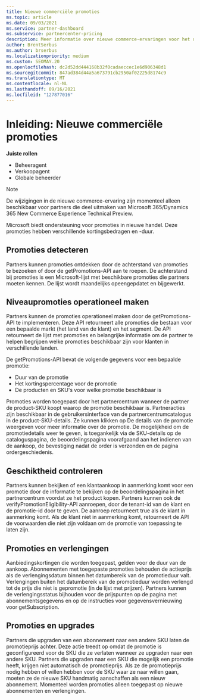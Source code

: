 ```yaml
---
title: Nieuwe commerciële promoties
ms.topic: article
ms.date: 09/03/2021
ms.service: partner-dashboard
ms.subservice: partnercenter-pricing
description: Meer informatie over nieuwe commerce-ervaringen voor het detecteren en kopen van promoties.
author: BrentSerbus
ms.author: brserbus
ms.localizationpriority: medium
ms.custom: SEOMAY.20
ms.openlocfilehash: dc2d52dd444168b32f0cadaeccec1e6d906348d1
ms.sourcegitcommit: 847ad384d44a5a673791cb2950af02225d8174c9
ms.translationtype: MT
ms.contentlocale: nl-NL
ms.lasthandoff: 09/16/2021
ms.locfileid: "127877016"
---
```

# <a name="introduction-new-commerce-promotions"></a>Inleiding: Nieuwe commerciële promoties

**Juiste rollen**

- Beheeragent
- Verkoopagent
- Globale beheerder

> [!Note] 
> De wijzigingen in de nieuwe commerce-ervaring zijn momenteel alleen beschikbaar voor partners die deel uitmaken van Microsoft 365/Dynamics 365 New Commerce Experience Technical Preview.

Microsoft biedt ondersteuning voor promoties in nieuwe handel. Deze promoties hebben verschillende kortingsbedragen en -duur. 

## <a name="discovering-promotions"></a>Promoties detecteren ##

Partners kunnen promoties ontdekken door de achterstand van promoties te bezoeken of door de getPromotions-API aan te roepen. De achterstand bij promoties is een Microsoft-lijst met beschikbare promoties die partners moeten kennen. De lijst wordt maandelijks opeengepdatet en bijgewerkt. 


## <a name="operationalize-promotions"></a>Niveaupromoties operationeel maken ##

Partners kunnen de promoties operationeel maken door de getPromotions-API te implementeren. Deze API retourneert alle promoties die bestaan voor een bepaalde markt (het land van de klant) en het segment. De API retourneert de lijst met promoties en belangrijke informatie om de partner te helpen begrijpen welke promoties beschikbaar zijn voor klanten in verschillende landen. 


De getPromotions-API bevat de volgende gegevens voor een bepaalde promotie:

- Duur van de promotie
- Het kortingspercentage voor de promotie
- De producten en SKU's voor welke promotie beschikbaar is

Promoties worden toegepast door het partnercentrum wanneer de partner de product-SKU koopt waarop de promotie beschikbaar is. Partneracties zijn beschikbaar in de gebruikersinterface van de partnercentrumcatalogus in de product-SKU-details. Ze kunnen klikken op De details van de promotie weergeven voor meer informatie over de promotie. De mogelijkheid om de promotiedetails weer te geven, is toegankelijk via de SKU-details op de cataloguspagina, de beoordelingspagina voorafgaand aan het indienen van de aankoop, de bevestiging nadat de order is verzonden en de pagina ordergeschiedenis. 


## <a name="verify-eligibility"></a>Geschiktheid controleren ##

Partners kunnen bekijken of een klantaankoop in aanmerking komt voor een promotie door de informatie te bekijken op de beoordelingspagina in het partnercentrum voordat ze het product kopen. Partners kunnen ook de verifyPromotionEligibility-API aanroepen, door de tenant-id van de klant en de promotie-id door te geven. De aanroep retourneert true als de klant in aanmerking komt. Als de klant niet in aanmerking komt, retourneert de API de voorwaarden die niet zijn voldaan om de promotie van toepassing te laten zijn. 



## <a name="promotions-and-renewals"></a>Promoties en verlengingen ##

Aanbiedingskortingen die worden toegepast, gelden voor de duur van de aankoop. Abonnementen met toegepaste promoties behouden de actieprijs als de verlengingsdatum binnen het datumbereik van de promotieduur valt. Verlengingen buiten het datumbereik van de promotieduur worden verlengd tot de prijs die niet is gepromotie (in de lijst met prijzen). Partners kunnen de verlengingsstatus bijhouden voor de prijspunten op de pagina met abonnementsgegevens en op de instructies voor gegevensvernieuwing voor getSubscription.


## <a name="promotions-and-upgrades"></a>Promoties en upgrades ##
Partners die upgraden van een abonnement naar een andere SKU laten de promotieprijs achter. Deze actie treedt op omdat de promotie is geconfigureerd voor de SKU die ze verlaten wanneer ze upgraden naar een andere SKU. Partners die upgraden naar een SKU die mogelijk een promotie heeft, krijgen niet automatisch de promotieprijs. Als ze de promotieprijs nodig hebben of willen hebben voor de SKU waar ze naar willen gaan, moeten ze de nieuwe SKU handmatig aanschaffen als een nieuw abonnement. Momenteel worden promoties alleen toegepast op nieuwe abonnementen en verlengingen.



